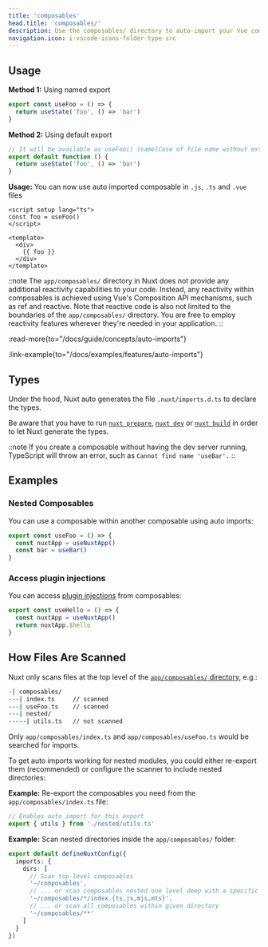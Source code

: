 ```yaml
---
title: 'composables'
head.title: 'composables/'
description: Use the composables/ directory to auto-import your Vue composables into your application.
navigation.icon: i-vscode-icons-folder-type-src
---
```


## Usage

**Method 1:** Using named export

```js [app/composables/useFoo.ts]
export const useFoo = () => {
  return useState('foo', () => 'bar')
}
```

**Method 2:** Using default export

```js [app/composables/use-foo.ts or composables/useFoo.ts]
// It will be available as useFoo() (camelCase of file name without extension)
export default function () {
  return useState('foo', () => 'bar')
}
```

**Usage:** You can now use auto imported composable in `.js`, `.ts` and `.vue` files

```vue [app/app.vue]
<script setup lang="ts">
const foo = useFoo()
</script>

<template>
  <div>
    {{ foo }}
  </div>
</template>
```

::note
The `app/composables/` directory in Nuxt does not provide any additional reactivity capabilities to your code. Instead, any reactivity within composables is achieved using Vue's Composition API mechanisms, such as ref and reactive. Note that reactive code is also not limited to the boundaries of the `app/composables/` directory. You are free to employ reactivity features wherever they're needed in your application.
::

:read-more{to="/docs/guide/concepts/auto-imports"}

:link-example{to="/docs/examples/features/auto-imports"}

## Types

Under the hood, Nuxt auto generates the file `.nuxt/imports.d.ts` to declare the types.

Be aware that you have to run [`nuxt prepare`](/docs/4.x/api/commands/prepare), [`nuxt dev`](/docs/4.x/api/commands/dev) or [`nuxt build`](/docs/4.x/api/commands/build) in order to let Nuxt generate the types.

::note
If you create a composable without having the dev server running, TypeScript will throw an error, such as `Cannot find name 'useBar'.`
::

## Examples

### Nested Composables

You can use a composable within another composable using auto imports:

```js [app/composables/test.ts]
export const useFoo = () => {
  const nuxtApp = useNuxtApp()
  const bar = useBar()
}
```

### Access plugin injections

You can access [plugin injections](/docs/4.x/guide/directory-structure/plugins#providing-helpers) from composables:

```js [app/composables/test.ts]
export const useHello = () => {
  const nuxtApp = useNuxtApp()
  return nuxtApp.$hello
}
```

## How Files Are Scanned

Nuxt only scans files at the top level of the [`app/composables/` directory](/docs/4.x/guide/directory-structure/app/composables), e.g.:

```bash [Directory Structure]
-| composables/
---| index.ts     // scanned
---| useFoo.ts    // scanned
---| nested/
-----| utils.ts   // not scanned
```

Only `app/composables/index.ts` and `app/composables/useFoo.ts` would be searched for imports.

To get auto imports working for nested modules, you could either re-export them (recommended) or configure the scanner to include nested directories:

**Example:** Re-export the composables you need from the `app/composables/index.ts` file:

```ts [app/composables/index.ts]
// Enables auto import for this export
export { utils } from './nested/utils.ts'
```

**Example:** Scan nested directories inside the `app/composables/` folder:

```ts twoslash [nuxt.config.ts]
export default defineNuxtConfig({
  imports: {
    dirs: [
      // Scan top-level composables
      '~/composables',
      // ... or scan composables nested one level deep with a specific name and file extension
      '~/composables/*/index.{ts,js,mjs,mts}',
      // ... or scan all composables within given directory
      '~/composables/**'
    ]
  }
})
```
